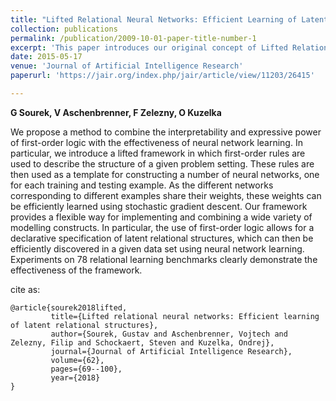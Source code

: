 ```yaml
---
title: "Lifted Relational Neural Networks: Efficient Learning of Latent Relational Structures"
collection: publications
permalink: /publication/2009-10-01-paper-title-number-1
excerpt: 'This paper introduces our original concept of Lifted Relational Neural Networks (LRNN, from 2015)'
date: 2015-05-17
venue: 'Journal of Artificial Intelligence Research'
paperurl: 'https://jair.org/index.php/jair/article/view/11203/26415'

---
```

**G Sourek, V Aschenbrenner, F Zelezny, O Kuzelka**

We propose a method to combine the interpretability and expressive power of first-order logic with the effectiveness of neural network learning. In particular, we introduce a lifted framework in which first-order rules are used to describe the structure of a given problem setting. These rules are then used as a template for constructing a number of neural networks, one for each training and testing example. As the different networks corresponding to different examples share their weights, these weights can be efficiently learned using stochastic gradient descent. Our framework provides a flexible way for implementing and combining a wide variety of modelling constructs. In particular, the use of first-order logic allows for a declarative specification of latent relational structures, which can then be efficiently discovered in a given data set using neural network learning. Experiments on 78 relational learning benchmarks clearly demonstrate the effectiveness of the framework.

cite as:
```
@article{sourek2018lifted,
         title={Lifted relational neural networks: Efficient learning of latent relational structures},
         author={Sourek, Gustav and Aschenbrenner, Vojtech and Zelezny, Filip and Schockaert, Steven and Kuzelka, Ondrej},
         journal={Journal of Artificial Intelligence Research},
         volume={62},
         pages={69--100},
         year={2018}
}
```